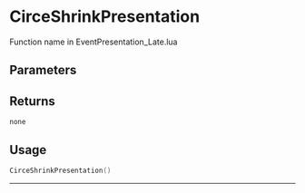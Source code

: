 # CirceShrinkPresentation
Function name in EventPresentation_Late.lua
## Parameters

## Returns
`none`
## Usage
```lua
CirceShrinkPresentation()
```
---
